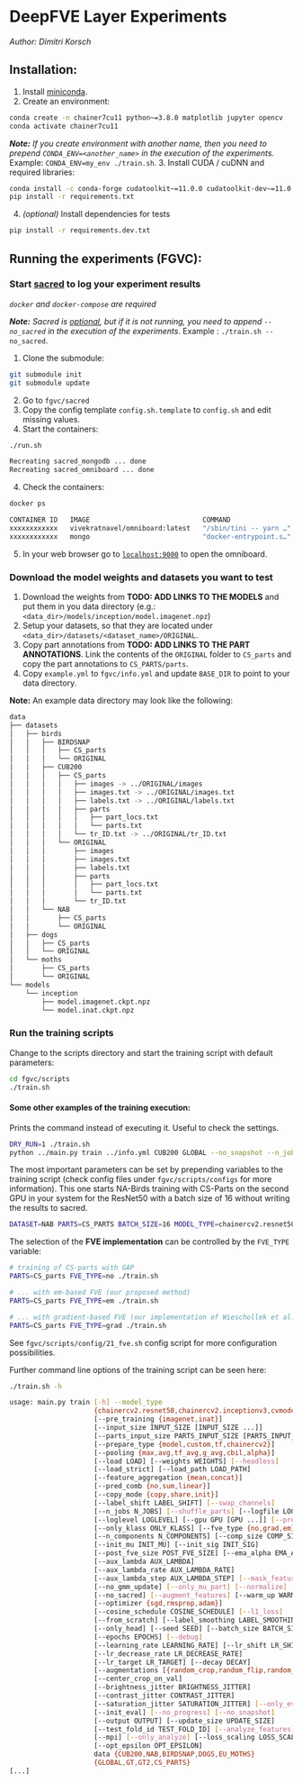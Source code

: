 # DeepFVE Layer Experiments

_Author: Dimitri Korsch_

## Installation:

1. Install [miniconda](https://docs.conda.io/en/latest/miniconda.html).
2. Create an environment:
```bash
conda create -n chainer7cu11 python~=3.8.0 matplotlib jupyter opencv
conda activate chainer7cu11
```
***Note:** If you create environment with another name, then you need to prepend `CONDA_ENV=<another_name>` in the execution of the experiments.* Example: `CONDA_ENV=my_env ./train.sh`.
3. Install CUDA / cuDNN and required libraries:
```bash
conda install -c conda-forge cudatoolkit~=11.0.0 cudatoolkit-dev~=11.0.0 cudnn~=8.0.0 nccl cutensor
pip install -r requirements.txt
```

4. _(optional)_ Install dependencies for tests
```bash
pip install -r requirements.dev.txt
```



## Running the experiments (FGVC):

### Start [sacred](https://sacred.readthedocs.io/en/stable/quickstart.html) to log your experiment results

*`docker` and `docker-compose` are required*

***Note:** Sacred is <u>optional</u>, but if it is not running, you need to append `--no_sacred` in the execution of the experiments*. Example : `./train.sh --no_sacred`.

1. Clone the submodule:
```bash
git submodule init
git submodule update
```
2. Go to `fgvc/sacred`
2. Copy the config template `config.sh.template` to `config.sh` and edit missing values.
3. Start the containers:
```bash
./run.sh

Recreating sacred_mongodb ... done
Recreating sacred_omniboard ... done
```
4. Check the containers:
```bash
docker ps

CONTAINER ID   IMAGE                            COMMAND                  CREATED          STATUS          PORTS                                                      NAMES
xxxxxxxxxxxx   vivekratnavel/omniboard:latest   "/sbin/tini -- yarn …"   38 seconds ago   Up 35 seconds   0.0.0.0:9000->9000/tcp, :::9000->9000/tcp                  sacred_omniboard
xxxxxxxxxxxx   mongo                            "docker-entrypoint.s…"   42 seconds ago   Up 39 seconds   27018/tcp, 0.0.0.0:27018->27017/tcp, :::27018->27017/tcp   sacred_mongodb

```
5. In your web browser go to [`localhost:9000`](http://localhost:9000) to open the omniboard.


### Download the model weights and datasets you want to test

1. Download the weights from **TODO: ADD LINKS TO THE MODELS** and put them in you data directory (e.g.: `<data_dir>/models/inception/model.imagenet.npz`)
2. Setup your datasets, so that they are located under `<data_dir>/datasets/<dataset_name>/ORIGINAL`.
3. Copy part annotations from **TODO: ADD LINKS TO THE PART ANNOTATIONS**. Link the contents of the `ORIGINAL` folder to `CS_parts` and copy the part annotations to `CS_PARTS/parts`.
4. Copy `example.yml` to `fgvc/info.yml` and update `BASE_DIR` to point to your data directory.

**Note:** An example data directory may look like the following:
```bash
data
├── datasets
│   ├── birds
│   │   ├── BIRDSNAP
│   │   │   ├── CS_parts
│   │   │   └── ORIGINAL
│   │   ├── CUB200
│   │   │   ├── CS_parts
│   │   │   │   ├── images -> ../ORIGINAL/images
│   │   │   │   ├── images.txt -> ../ORIGINAL/images.txt
│   │   │   │   ├── labels.txt -> ../ORIGINAL/labels.txt
│   │   │   │   ├── parts
│   │   │   │   │   ├── part_locs.txt
│   │   │   │   │   └── parts.txt
│   │   │   │   └── tr_ID.txt -> ../ORIGINAL/tr_ID.txt
│   │   │   └── ORIGINAL
│   │   │       ├── images
│   │   │       ├── images.txt
│   │   │       ├── labels.txt
│   │   │       ├── parts
│   │   │       │   ├── part_locs.txt
│   │   │       │   └── parts.txt
│   │   │       └── tr_ID.txt
│   │   └── NAB
│   │       ├── CS_parts
│   │       └── ORIGINAL
│   ├── dogs
│   │   ├── CS_parts
│   │   └── ORIGINAL
│   └── moths
│       ├── CS_parts
│       └── ORIGINAL
└── models
    └── inception
        ├── model.imagenet.ckpt.npz
        └── model.inat.ckpt.npz
```


### Run the training scripts
Change to the scripts directory and start the training script with default parameters:
```bash
cd fgvc/scripts
./train.sh
```

#### Some other examples of the training execution:

Prints the command instead of executing it. Useful to check the settings.
```bash
DRY_RUN=1 ./train.sh
python ../main.py train ../info.yml CUB200 GLOBAL --no_snapshot --n_jobs 3 --label_shift 1 --gpu 0 --model_type cvmodelz.InceptionV3 --prepare_type model --pre_training inat --input_size 299 --parts_input_size 299 --feature_aggregation concat --load_strict --fve_type no --n_components 1 --comp_size -1 --post_fve_size 0 --aux_lambda 0.5 --aux_lambda_rate 0.5 --aux_lambda_step 20 --ema_alpha 0.99 --init_mu 1 --init_sig 1 --mask_features --augmentations random_crop random_flip color_jitter --center_crop_on_val --batch_size 24 --update_size 64 --label_smoothing 0.1 --optimizer adam --epochs 60 --output .results/results/CUB200/adam/2021-08-27-10.45.53.421472597 --logfile .results/results/CUB200/adam/2021-08-27-10.45.53.421472597/output.log -lr 1e-3 -lrd 1e-1 -lrs 1000 -lrt 1e-8 --no_sacred

```
The most important parameters can be set by prepending variables to the training script (check config files under `fgvc/scripts/configs` for more information). This one starts NA-Birds training with CS-Parts on the second GPU in your system for the ResNet50 with a batch size of 16 without writing the results to sacred.
```bash
DATASET=NAB PARTS=CS_PARTS BATCH_SIZE=16 MODEL_TYPE=chainercv2.resnet50 GPU=1 ./train.sh --no_sacred
```

The selection of the **FVE implementation** can be controlled by the `FVE_TYPE` variable:

```bash
# training of CS-parts with GAP
PARTS=CS_parts FVE_TYPE=no ./train.sh

# ... with em-based FVE (our proposed method)
PARTS=CS_parts FVE_TYPE=em ./train.sh

# ... with gradient-based FVE (our implementation of Wieschollek et al.)
PARTS=CS_parts FVE_TYPE=grad ./train.sh
```
See `fgvc/scripts/config/21_fve.sh` config script for more configuration possibilities.

Further command line options of the training script can be seen here:
```bash
./train.sh -h

usage: main.py train [-h] --model_type
                     {chainercv2.resnet50,chainercv2.inceptionv3,cvmodelz.VGG16,cvmodelz.VGG19,cvmodelz.ResNet35,cvmodelz.ResNet50,cvmodelz.ResNet101,cvmodelz.ResNet152,cvmodelz.InceptionV3}
                     [--pre_training {imagenet,inat}]
                     [--input_size INPUT_SIZE [INPUT_SIZE ...]]
                     [--parts_input_size PARTS_INPUT_SIZE [PARTS_INPUT_SIZE ...]]
                     [--prepare_type {model,custom,tf,chainercv2}]
                     [--pooling {max,avg,tf_avg,g_avg,cbil,alpha}]
                     [--load LOAD] [--weights WEIGHTS] [--headless]
                     [--load_strict] [--load_path LOAD_PATH]
                     [--feature_aggregation {mean,concat}]
                     [--pred_comb {no,sum,linear}]
                     [--copy_mode {copy,share,init}]
                     [--label_shift LABEL_SHIFT] [--swap_channels]
                     [--n_jobs N_JOBS] [--shuffle_parts] [--logfile LOGFILE]
                     [--loglevel LOGLEVEL] [--gpu GPU [GPU ...]] [--profile]
                     [--only_klass ONLY_KLASS] [--fve_type {no,grad,em}]
                     [--n_components N_COMPONENTS] [--comp_size COMP_SIZE]
                     [--init_mu INIT_MU] [--init_sig INIT_SIG]
                     [--post_fve_size POST_FVE_SIZE] [--ema_alpha EMA_ALPHA]
                     [--aux_lambda AUX_LAMBDA]
                     [--aux_lambda_rate AUX_LAMBDA_RATE]
                     [--aux_lambda_step AUX_LAMBDA_STEP] [--mask_features]
                     [--no_gmm_update] [--only_mu_part] [--normalize]
                     [--no_sacred] [--augment_features] [--warm_up WARM_UP]
                     [--optimizer {sgd,rmsprop,adam}]
                     [--cosine_schedule COSINE_SCHEDULE] [--l1_loss]
                     [--from_scratch] [--label_smoothing LABEL_SMOOTHING]
                     [--only_head] [--seed SEED] [--batch_size BATCH_SIZE]
                     [--epochs EPOCHS] [--debug]
                     [--learning_rate LEARNING_RATE] [--lr_shift LR_SHIFT]
                     [--lr_decrease_rate LR_DECREASE_RATE]
                     [--lr_target LR_TARGET] [--decay DECAY]
                     [--augmentations [{random_crop,random_flip,random_rotation,center_crop,color_jitter} [{random_crop,random_flip,random_rotation,center_crop,color_jitter} ...]]]
                     [--center_crop_on_val]
                     [--brightness_jitter BRIGHTNESS_JITTER]
                     [--contrast_jitter CONTRAST_JITTER]
                     [--saturation_jitter SATURATION_JITTER] [--only_eval]
                     [--init_eval] [--no_progress] [--no_snapshot]
                     [--output OUTPUT] [--update_size UPDATE_SIZE]
                     [--test_fold_id TEST_FOLD_ID] [--analyze_features]
                     [--mpi] [--only_analyze] [--loss_scaling LOSS_SCALING]
                     [--opt_epsilon OPT_EPSILON]
                     data {CUB200,NAB,BIRDSNAP,DOGS,EU_MOTHS}
                     {GLOBAL,GT,GT2,CS_PARTS}
[...]
```

